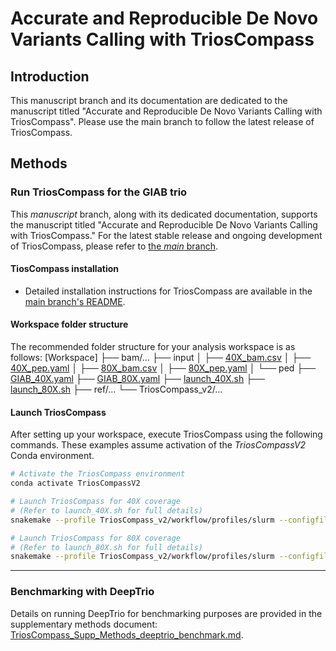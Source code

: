 # Accurate and Reproducible De Novo Variants Calling with TriosCompass

## Introduction

This manuscript branch and its documentation are dedicated to the manuscript titled "Accurate and Reproducible De Novo Variants Calling with TriosCompass".  Please use the main branch to follow the latest release of TriosCompass.

## Methods

### Run TriosCompass for the GIAB trio
This *manuscript* branch, along with its dedicated documentation, supports the manuscript titled "Accurate and Reproducible De Novo Variants Calling with TriosCompass." For the latest stable release and ongoing development of TriosCompass, please refer to [the *main* branch](https://github.com/NCI-CGR/TriosCompass_v2).

#### TiosCompass installation
+ Detailed installation instructions for TriosCompass are available in the [main branch's README](https://github.com/NCI-CGR/TriosCompass_v2/tree/main?tab=readme-ov-file#i-installation).

#### Workspace folder structure 
The recommended folder structure for your analysis workspace is as follows:
[Workspace]
├── bam/...
├── input
│   ├── [40X_bam.csv](./data/input/40X_bam.csv)
│   ├── [40X_pep.yaml](./data/input/40X_pep.yaml)
│   ├── [80X_bam.csv](./data/input/80X_bam.csv)
│   ├── [80X_pep.yaml](./data/input/80X_pep.yaml)
│   └── ped
├── [GIAB_40X.yaml](./config/GIAB_40X.yaml)
├── [GIAB_80X.yaml](./config/GIAB_80X.yaml)
├── [launch_40X.sh](./data/launch_40X.sh) 
├── [launch_80X.sh](./data/launch_80X.sh) 
├── ref/...
└── TriosCompass_v2/...

#### Launch TriosCompass
After setting up your workspace, execute TriosCompass using the following commands. These examples assume activation of the *TriosCompassV2* Conda environment.
```bash
# Activate the TriosCompass environment
conda activate TriosCompassV2

# Launch TriosCompass for 40X coverage
# (Refer to launch_40X.sh for full details)
snakemake --profile TriosCompass_v2/workflow/profiles/slurm --configfile GIAB_40X.yaml --conda-frontend mamba 

# Launch TriosCompass for 80X coverage
# (Refer to launch_80X.sh for full details)
snakemake --profile TriosCompass_v2/workflow/profiles/slurm --configfile GIAB_80X.yaml --conda-frontend mamba
```

---

### Benchmarking with DeepTrio
Details on running DeepTrio for benchmarking purposes are provided in the supplementary methods document: [TriosCompass_Supp_Methods_deeptrio_benchmark.md](./TriosCompass_Supp_Methods_deeptrio_benchmark.md).

